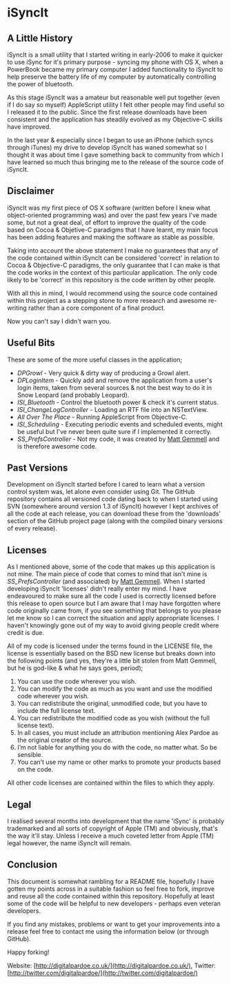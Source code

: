 iSyncIt
=======

A Little History
----------------
iSyncIt is a small utility that I started writing in early-2006 to make it quicker to use iSync for
it's primary purpose - syncing my phone with OS X, when a PowerBook became my primary computer
I added functionality to iSyncIt to help preserve the battery life of my computer by automatically
controlling the power of bluetooth.

As this stage iSyncIt was a amateur but reasonable well put together (even if I do say so myself)
AppleScript utility I felt other people may find useful so I released it to the public. Since the
first release downloads have been consistent and the application has steadily evolved as my
Objective-C skills have improved.

In the last year & especially since I began to use an iPhone (which syncs through iTunes) my drive
to develop iSyncIt has waned somewhat so I thought it was about time I gave something back to
community from which I have learned so much thus bringing me to the release of the source code of
iSyncIt.

Disclaimer
----------
iSyncIt was my first piece of OS X software (written before I knew what object-oriented programming
was) and over the past few years I've made some, but not a great deal, of effort to improve the
quality of the code based on Cocoa & Objetive-C paradigms that I have learnt, my main focus has been
adding features and making the software as stable as possible.

Taking into account the above statement I make no guarantees that any of the code contained within
iSyncIt can be considered 'correct' in relation to Cocoa & Objective-C paradigms, the only
guarantee that I can make is that the code works in the context of this particular application. The
only code likely to be 'correct' in this repository is the code written by other people.

With all this in mind, I would recommend using the source code contained within this project as a
stepping stone to more research and awesome re-writing rather than a core component of a final
product.

Now you can't say I didn't warn you.

Useful Bits
-----------
These are some of the more useful classes in the application;

* *DPGrowl* - Very quick & dirty way of producing a Growl alert.
* *DPLoginItem* - Quickly add and remove the application from a user's login items, taken from several sources & not the best way to do it in Snow Leopard (and probably Leopard).
* *ISI_Bluetooth* - Control the bluetooth power & check it's current status.
* *ISI_ChangeLogController* - Loading an RTF file into an NSTextView.
* *All Over The Place* - Running AppleScript from Objective-C.
* *ISI_Scheduling* - Executing periodic events and scheduled events, might be useful but I've never been quite sure if I implemented it correctly.
* *SS_PrefsController* - Not my code, it was created by [Matt Gemmell](http://mattgemmell.com/) and is therefore awesome code.

Past Versions
-------------
Development on iSyncIt started before I cared to learn what a version control system was, let alone
even consider using Git. The GitHub repository contains all versioned code dating back to when I
started using SVN (somewhere around version 1.3 of iSyncIt) however I kept archives of all the code
at each release, you can download these from the 'downloads' section of the GitHub project page (along
with the compiled binary versions of every release).

Licenses
--------
As I mentioned above, some of the code that makes up this application is not mine. The main piece of
code that comes to mind that isn't mine is *SS_PrefsController* (and associated) by [Matt Gemmell](http://mattgemmell.com/). When
I started developing iSyncIt 'licenses' didn't really enter my mind. I have endeavoured to make sure
all the code I used is correctly licensed before this release to open source but I am aware that I may
have forgotten where code originally came from, if you see something that belongs to you please let
me know so I can correct the situation and apply appropriate licenses. I haven't knowingly gone out
of my way to avoid giving people credit where credit is due.

All of my code is licensed under the terms found in the LICENSE file, the license is essentially based
on the BSD new license but breaks down into the following points (and yes, they're a little bit stolen
from Matt Gemmell, but he is god-like & what he says goes, period);

1. You can use the code wherever you wish.
2. You can modify the code as much as you want and use the modified code wherever you wish.
3. You can redistribute the original, unmodified code, but you have to include the full license text.
4. You can redistribute the modified code as you wish (without the full license text).
5. In all cases, you must include an attribution mentioning Alex Pardoe as the original creator of the source.
6. I’m not liable for anything you do with the code, no matter what. So be sensible.
7. You can’t use my name or other marks to promote your products based on the code.

All other code licenses are contained within the files to which they apply.

Legal
-----
I realised several months into development that the name 'iSync' is probably trademarked and all sorts
of copyright of Apple (TM) and obviously, that's the way it'll stay. Unless I receive a much coveted
letter from Apple (TM) legal however, the name iSyncIt will remain.

Conclusion
----------
This document is somewhat rambling for a README file, hopefully I have gotten my points across in a
suitable fashion so feel free to fork, improve and reuse all the code contained within this repository.
Hopefully at least some of the code will be helpful to new developers - perhaps even veteran developers.

If you find any mistakes, problems or want to get your improvements into a release feel free to contact
me using the information below (or through GitHub).

Happy forking!

Website: [http://digitalpardoe.co.uk/](http://digitalpardoe.co.uk/), Twitter: [http://twitter.com/digitalpardoe/](http://twitter.com/digitalpardoe/)
